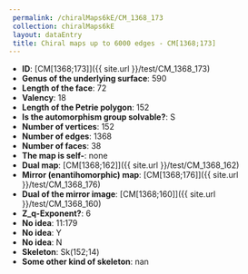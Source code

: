 ```yaml
--- 
 permalink: /chiralMaps6kE/CM_1368_173 
 collection: chiralMaps6kE
 layout: dataEntry
 title: Chiral maps up to 6000 edges - CM[1368;173]
---
```


- **ID**: [CM[1368;173]]({{ site.url }}/test/CM_1368_173)
- **Genus of the underlying surface**: 590
- **Length of the face**: 72
- **Valency**: 18
- **Length of the Petrie polygon**: 152
- **Is the automorphism group solvable?**: S
- **Number of vertices**: 152
- **Number of edges**: 1368
- **Number of faces**: 38
- **The map is self-**: none
- **Dual map**: [CM[1368;162]]({{ site.url }}/test/CM_1368_162)
- **Mirror (enantihomorphic) map**: [CM[1368;176]]({{ site.url }}/test/CM_1368_176)
- **Dual of the mirror image**: [CM[1368;160]]({{ site.url }}/test/CM_1368_160)
- **Z_q-Exponent?**: 6
- **No idea**:  11:179
- **No idea**: Y
- **No idea**: N
- **Skeleton**: Sk(152;14)
- **Some other kind of skeleton**: nan
